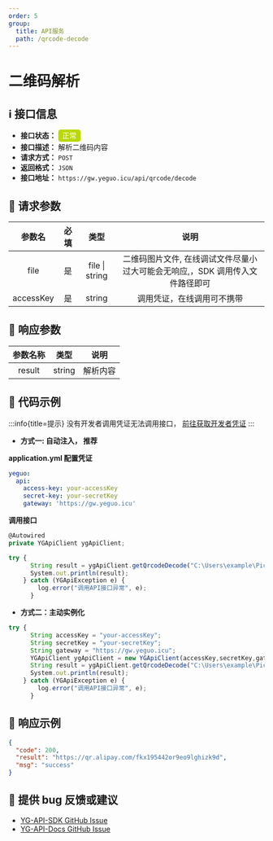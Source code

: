 ```yaml
---
order: 5
group:
  title: API服务
  path: /qrcode-decode
---
```


# 二维码解析

## ℹ️ 接口信息

- **接口状态：** <div style="display: inline-block; background-color: #bad80a; color: #fff; padding: 2px; border-radius: 5px; width: 40px; height: 20px; text-align: center; line-height: 20px;">正常</div>
- **接口描述：** 解析二维码内容
- **请求方式：** `POST`
- **返回格式：** `JSON`
- **接口地址：** `https://gw.yeguo.icu/api/qrcode/decode`

## 🔢 请求参数

|  参数名   | 必填 |      类型      |                                     说明                                      |
| :-------: | :--: | :------------: | :---------------------------------------------------------------------------: |
|   file    |  是  | file \| string | 二维码图片文件, 在线调试文件尽量小过大可能会无响应,，SDK 调用传入文件路径即可 |
| accessKey |  是  |     string     |                          调用凭证，在线调用可不携带                           |

## 💬 响应参数

| 参数名称 |  类型  |   说明   |
| :------: | :----: | :------: |
|  result  | string | 解析内容 |

## 📜 代码示例

:::info{title=提示}
没有开发者调用凭证无法调用接口， <a href="https://api.yeguo.icu/person" target="_blank" rel="noopener noreferrer">前往获取开发者凭证</a>
:::

- **方式一: 自动注入， 推荐**

**application.yml 配置凭证**

```yml
yeguo:
  api:
    access-key: your-accessKey
    secret-key: your-secretKey
    gateway: 'https://gw.yeguo.icu'
```

**调用接口**

```js
@Autowired
private YGApiClient ygApiClient;

try {
      String result = ygApiClient.getQrcodeDecode("C:\Users\example\Pictures\1.jpg");
      System.out.println(result);
    } catch (YGApiException e) {
        log.error("调用API接口异常", e);
      }

```

- **方式二：主动实例化**

```js
try {
      String accessKey = "your-accessKey";
      String secretKey = "your-secretKey";
      String gateway = "https://gw.yeguo.icu";
      YGApiClient ygApiClient = new YGApiClient(accessKey,secretKey,gateway);
      String result = ygApiClient.getQrcodeDecode("C:\Users\example\Pictures\1.jpg");
      System.out.println(result);
    } catch (YGApiException e) {
        log.error("调用API接口异常", e);
      }
```

## 📝 响应示例

```json
{
  "code": 200,
  "result": "https://qr.alipay.com/fkx195442or9eo9lghizk9d",
  "msg": "success"
}
```

## 🐞 提供 bug 反馈或建议

- [YG-API-SDK GitHub Issue](https://github.com/ye-guo/yeguo-api-sdk/issues/new/choose)
- [YG-API-Docs GitHub Issue](https://github.com/ye-guo/yeguo-api-docs/issues/new/choose)
